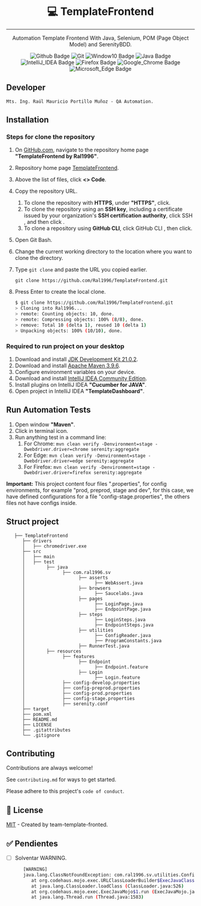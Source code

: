 <div align="center">
   <h1>💻 TemplateFrontend </h1>
   <hr>
   <p>
      Automation Template Frontend With Java, Selenium, POM (Page Object Model) and SerenityBDD.
   </p>
</div>

<div align="center">

   ![Github Badge](https://img.shields.io/badge/GitHub-100000?style=for-the-badge&logo=github&logoColor=white)
   ![Git](https://img.shields.io/badge/GIT-E44C30?style=for-the-badge&logo=git&logoColor=white)
   ![Window10 Badge](https://img.shields.io/badge/Windows-0078D6?style=for-the-badge&logo=windows&logoColor=white)
   ![Java Badge](https://img.shields.io/badge/Java-ED8B00?style=for-the-badge&logo=openjdk&logoColor=white)
   ![IntelliJ_IDEA Badge](https://img.shields.io/badge/IntelliJ_IDEA-000000.svg?style=for-the-badge&logo=intellij-idea&logoColor=white)
   ![Firefox Badge](https://img.shields.io/badge/Firefox_Browser-FF7139?style=for-the-badge&logo=Firefox-Browser&logoColor=white)
   ![Google_Chrome Badge](https://img.shields.io/badge/Google_chrome-4285F4?style=for-the-badge&logo=Google-chrome&logoColor=white)
   ![Microsoft_Edge Badge](https://img.shields.io/badge/Microsoft_Edge-0078D7?style=for-the-badge&logo=Microsoft-edge&logoColor=white)

</div>

## Developer

    Mts. Ing. Raúl Mauricio Portillo Muñoz - QA Automation.

## Installation

### Steps for clone the repository
1. On [GitHub.com](https://github.com/), navigate to the repository home page **"TemplateFrontend by Ral1996"**.
2. Repository home page [TemplateFrontend](https://github.com/Ral1996/TemplateFrontend).
3. Above the list of files, click **<> Code**.
4. Copy the repository URL. 
   1. To clone the repository with **HTTPS**, under **"HTTPS"**, click. 
   2. To clone the repository using an **SSH key**, including a certificate issued by your organization's **SSH certification authority**, click SSH , and then click . 
   3. To clone a repository using **GitHub CLI**, click GitHub CLI , then click.
5. Open Git Bash. 
6. Change the current working directory to the location where you want to clone the directory. 
7. Type `git clone` and paste the URL you copied earlier.

   `git clone https://github.com/Ral1996/TemplateFrontend.git`
8. Press Enter to create the local clone.

   ```bash
   $ git clone https://github.com/Ral1996/TemplateFrontend.git
   > Cloning into Ral1996...
   > remote: Counting objects: 10, done.
   > remote: Compressing objects: 100% (8/8), done.
   > remove: Total 10 (delta 1), reused 10 (delta 1)
   > Unpacking objects: 100% (10/10), done.
   ```
   
### Required to run project on your desktop

1. Download and install [JDK Development Kit 21.0.2](https://download.oracle.com/java/21/latest/jdk-21_windows-x64_bin.msi).
2. Download and install [Apache Maven 3.9.6](https://dlcdn.apache.org/maven/maven-3/3.9.6/source/apache-maven-3.9.6-src.zip).
3. Configure environment variables on your device.
4. Download and install [IntelliJ IDEA Community Edition](https://www.jetbrains.com/idea/download/download-thanks.html?platform=windows&code=IIC/).
5. Install plugins on IntelliJ IDEA **"Cucumber for JAVA"**.
6. Open project in IntelliJ IDEA **"TemplateDashboard"**.

## Run Automation Tests

1. Open window **"Maven"**.
2. Click in terminal icon.
3. Run anything test in a command line:
   1. For Chrome: `mvn clean verify -Denvironment=stage -Dwebdriver.driver=chrome serenity:aggregate`
   2. For Edge: `mvn clean verify -Denvironment=stage -Dwebdriver.driver=edge serenity:aggregate`
   3. For Firefox: `mvn clean verify -Denvironment=stage -Dwebdriver.driver=firefox serenity:aggregate`

**Important:** This project content four files ".properties", for config environments, for example "prod, preprod, stage and dev",
for this case, we have defined configurations for a file "config-stage.properties", the others files not have configs inside.

## Struct project

```
   ├── TemplateFrontend
      ├── drivers
      │   ├── chromedriver.exe
      ├── src
      │   ├── main
      │   ├── test
      │        ├── java
      │              ├── com.ral1996.sv
      │                    ├── asserts
      │                          ├── WebAssert.java
      │                    ├── browsers
      │                          ├── Saucelabs.java
      │                    ├── pages
      │                          ├── LoginPage.java
      │                          ├── EndpointPage.java
      │                    ├── steps
      │                          ├── LoginSteps.java
      │                          ├── EndpointSteps.java
      │                    ├── utilities
      │                          ├── ConfigReader.java
      │                          ├── ProgramConstants.java
      │                    ├── RunnerTest.java
      │        ├── resources
      │              ├── features
      │                    ├── Endpoint
      │                          ├── Endpoint.feature
      │                    ├── Login
      │                          ├── Login.feature
      │              ├── config-develop.properties
      │              ├── config-preprod.properties
      │              ├── config-prod.properties
      │              ├── config-stage.properties
      │              ├── serenity.conf
      ├── target
      ├── pom.xml
      ├── README.md
      ├── LICENSE
      ├── .gitattributes
      └── .gitignore
```

## Contributing

Contributions are always welcome!

See `contributing.md` for ways to get started.

Please adhere to this project's `code of conduct`.

## 🔑 License

[MIT](#) - Created by team-template-fronted.

## ✅ Pendientes

- [ ] Solventar WARNING.

   ```bash
      [WARNING] 
      java.lang.ClassNotFoundException: com.ral1996.sv.utilities.ConfigReader
         at org.codehaus.mojo.exec.URLClassLoaderBuilder$ExecJavaClassLoader.loadClass (URLClassLoaderBuilder.java:198)
         at java.lang.ClassLoader.loadClass (ClassLoader.java:526)
         at org.codehaus.mojo.exec.ExecJavaMojo$1.run (ExecJavaMojo.java:271)
         at java.lang.Thread.run (Thread.java:1583)
   ```
   